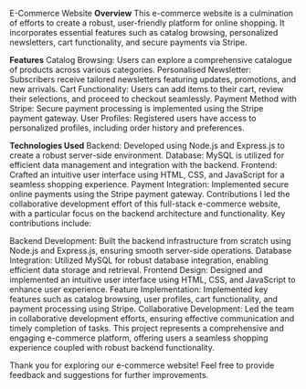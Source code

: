 E-Commerce Website
**Overview**
This e-commerce website is a culmination of efforts to create a robust, user-friendly platform for online shopping. It incorporates essential features such as catalog browsing, personalized newsletters, cart functionality, and secure payments via Stripe.

**Features**
Catalog Browsing: Users can explore a comprehensive catalogue of products across various categories.
Personalised Newsletter: Subscribers receive tailored newsletters featuring updates, promotions, and new arrivals.
Cart Functionality: Users can add items to their cart, review their selections, and proceed to checkout seamlessly.
Payment Method with Stripe: Secure payment processing is implemented using the Stripe payment gateway.
User Profiles: Registered users have access to personalized profiles, including order history and preferences.

**Technologies Used**
Backend: Developed using Node.js and Express.js to create a robust server-side environment.
Database: MySQL is utilized for efficient data management and integration with the backend.
Frontend: Crafted an intuitive user interface using HTML, CSS, and JavaScript for a seamless shopping experience.
Payment Integration: Implemented secure online payments using the Stripe payment gateway.
Contributions
I led the collaborative development effort of this full-stack e-commerce website, with a particular focus on the backend architecture and functionality. Key contributions include:

Backend Development: Built the backend infrastructure from scratch using Node.js and Express.js, ensuring smooth server-side operations.
Database Integration: Utilized MySQL for robust database integration, enabling efficient data storage and retrieval.
Frontend Design: Designed and implemented an intuitive user interface using HTML, CSS, and JavaScript to enhance user experience.
Feature Implementation: Implemented key features such as catalog browsing, user profiles, cart functionality, and payment processing using Stripe.
Collaborative Development: Led the team in collaborative development efforts, ensuring effective communication and timely completion of tasks.
This project represents a comprehensive and engaging e-commerce platform, offering users a seamless shopping experience coupled with robust backend functionality.

Thank you for exploring our e-commerce website! Feel free to provide feedback and suggestions for further improvements.





